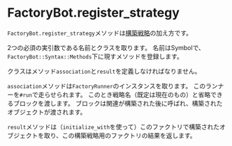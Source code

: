 # FactoryBot.register_strategy

`FactoryBot.register_strategy`メソッドは[構築戦略](build-strategies.html)の加え方です。

2つの必須の実引数である名前とクラスを取ります。
名前はSymbolで、`FactoryBot::Syntax::Methods`下に現すメソッドを登録します。

クラスはメソッド`association`と`result`を定義しなければなりません。

`association`メソッドは`FactoryRunner`のインスタンスを取ります。
このランナーを`#run`で走らせられます。
このとき戦略名（既定は現在のもの）と省略できるブロックを渡します。
ブロックは関連が構築された後に呼ばれ、構築されたオブジェクトが渡されます。

`result`メソッドは（`initialize_with`を使って）このファクトリで構築されたオブジェクトを取り、この構築戦略用のファクトリの結果を返します。
